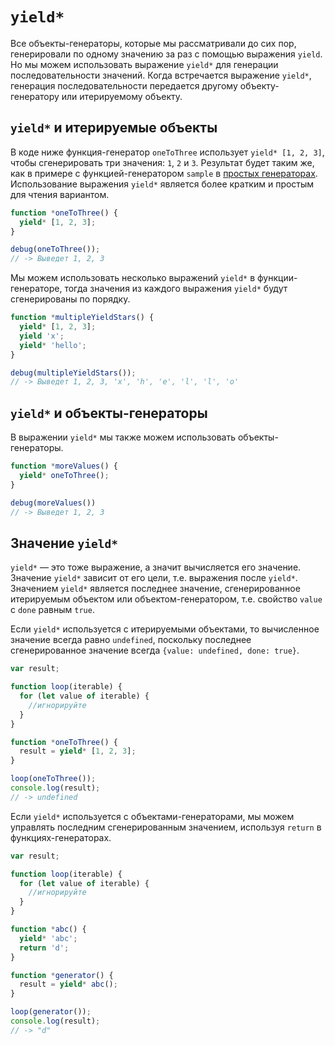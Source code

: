 # `yield*`

Все объекты-генераторы, которые мы рассматривали до сих пор, генерировали по одному значению за раз с помощью выражения `yield`. Но мы можем использовать выражение `yield*` для генерации последовательности значений. Когда встречается выражение `yield*`, генерация последовательности передается другому объекту-генератору или итерируемому объекту.

## `yield*` и итерируемые объекты

В коде ниже функция-генератор `oneToThree` использует `yield* [1, 2, 3]`, чтобы сгенерировать три значения: `1`, `2` и `3`. Результат будет таким же, как в примере с функцией-генератором `sample` в [простых генераторах](#basic-generators). Использование выражения `yield*` является более кратким и простым для чтения вариантом. 

```js
function *oneToThree() {
  yield* [1, 2, 3];
}

debug(oneToThree());
// -> Выведет 1, 2, 3
```

Мы можем использовать несколько выражений `yield*` в функции-генераторе, тогда значения из каждого выражения `yield*` будут сгенерированы по порядку.

```js
function *multipleYieldStars() {
  yield* [1, 2, 3];
  yield 'x';
  yield* 'hello';
}

debug(multipleYieldStars());
// -> Выведет 1, 2, 3, 'x', 'h', 'e', 'l', 'l', 'o'
```

## `yield*` и объекты-генераторы

В выражении `yield*` мы также можем использовать объекты-генераторы. 

```js
function *moreValues() {
  yield* oneToThree();
}

debug(moreValues())
// -> Выведет 1, 2, 3
```

## Значение `yield*`

`yield*` — это тоже выражение, а значит вычисляется его значение. Значение `yield*` зависит от его цели, т.е. выражения после `yield*`. Значением `yield*` является последнее значение, сгенерированное итерируемым объектом или объектом-генератором, т.е. свойство `value` c `done` равным `true`.

Если `yield*` используется с итерируемыми объектами, то вычисленное значение всегда равно `undefined`, поскольку последнее сгенерированное значение всегда `{value: undefined, done: true}`.

```js
var result;

function loop(iterable) {
  for (let value of iterable) {
    //игнорируйте
  }
}

function *oneToThree() {
  result = yield* [1, 2, 3];
}

loop(oneToThree());
console.log(result);
// -> undefined
```

Если `yield*` используется с объектами-генераторами, мы можем управлять последним сгенерированным значением, используя `return` в функциях-генераторах.

```js
var result;

function loop(iterable) {
  for (let value of iterable) {
    //игнорируйте
  }
}

function *abc() {
  yield* 'abc';
  return 'd';
}

function *generator() {
  result = yield* abc();
}

loop(generator());
console.log(result);
// -> "d"
```
